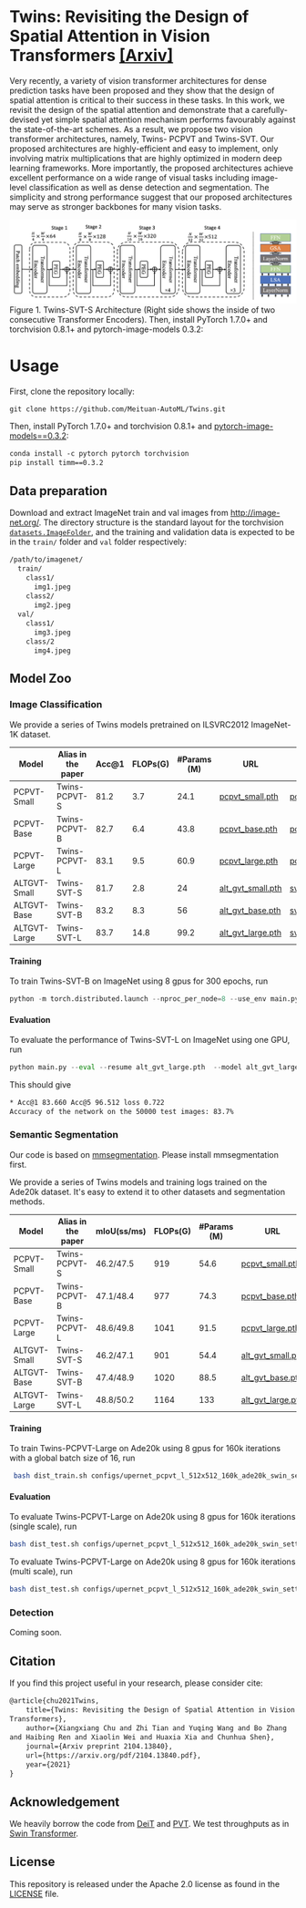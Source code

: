 # Twins: Revisiting the Design of Spatial Attention in Vision Transformers [[Arxiv]](https://arxiv.org/pdf/2104.13840.pdf)


Very recently, a variety of vision transformer architectures for dense prediction tasks have been proposed and they show that the design of spatial attention is critical to their success in these tasks. In this work, we revisit the design of the spatial attention and demonstrate that a carefully-devised yet simple spatial attention mechanism performs favourably against the state-of-the-art schemes. As a result, we propose two vision transformer architectures, namely, Twins- PCPVT and Twins-SVT. Our proposed architectures are highly-efficient and easy to implement, only involving matrix multiplications that are highly optimized in modern deep learning frameworks. More importantly, the proposed architectures achieve excellent performance on a wide range of visual tasks including image- level classification as well as dense detection and segmentation. The simplicity and strong performance suggest that our proposed architectures may serve as stronger backbones for many vision tasks.

![Twins-SVT-S](twins_svt_s.png)
Figure 1. Twins-SVT-S Architecture (Right side shows the inside of two consecutive Transformer Encoders).
Then, install PyTorch 1.7.0+ and torchvision 0.8.1+ and pytorch-image-models 0.3.2:

# Usage

First, clone the repository locally:
```
git clone https://github.com/Meituan-AutoML/Twins.git
```
Then, install PyTorch 1.7.0+ and torchvision 0.8.1+ and [pytorch-image-models==0.3.2](https://github.com/rwightman/pytorch-image-models):

```
conda install -c pytorch pytorch torchvision
pip install timm==0.3.2
```
## Data preparation

Download and extract ImageNet train and val images from http://image-net.org/.
The directory structure is the standard layout for the torchvision [`datasets.ImageFolder`](https://pytorch.org/docs/stable/torchvision/datasets.html#imagefolder), and the training and validation data is expected to be in the `train/` folder and `val` folder respectively:

```
/path/to/imagenet/
  train/
    class1/
      img1.jpeg
    class2/
      img2.jpeg
  val/
    class1/
      img3.jpeg
    class/2
      img4.jpeg
```
## Model Zoo

### Image Classification

We provide a series of Twins models pretrained on ILSVRC2012 ImageNet-1K dataset.

| Model | Alias in the paper | Acc@1 | FLOPs(G)|#Params (M) | URL | Log |
| --- | --- | --- | --- | --- |--- |---|
| PCPVT-Small| Twins-PCPVT-S | 81.2 | 3.7  | 24.1 | [pcpvt_small.pth](https://drive.google.com/file/d/1TWIx_8M-4y6UOKtbCgm1v-UVQ-_lYe6X/view?usp=sharing) | [pcpvt_s.txt](/logs/pcpvt_s.txt)
| PCPVT-Base | Twins-PCPVT-B | 82.7 | 6.4  | 43.8 | [pcpvt_base.pth](https://drive.google.com/file/d/1BsD3ZRivvPsHoZB1AX-tbirFLtCln8ky/view?usp=sharing) | [pcpvt_b.txt](/logs/pcpvt_b.txt)
| PCPVT-Large| Twins-PCPVT-L | 83.1 | 9.5  | 60.9 | [pcpvt_large.pth](https://drive.google.com/file/d/17xZXOWEcSGs0quBmMEkBYCxjPRYH-L45/view?usp=sharing) | [pcpvt_l.txt](/logs/pcpvt_l.txt)
| ALTGVT-Small | Twins-SVT-S   | 81.7 | 2.8  | 24   | [alt_gvt_small.pth](https://drive.google.com/file/d/131SVOphM_-SaBytf4kWjo3ony5hpOt4S/view?usp=sharing) |[svt_s.txt](/logs/svt_s.txt)
| ALTGVT-Base  | Twins-SVT-B   | 83.2 | 8.3  | 56   | [alt_gvt_base.pth](https://drive.google.com/file/d/1s83To8xgDWY6Ad8VBP3Nx9gqY709rrGu/view?usp=sharing)|[svt_b.txt](/logs/svt_b.txt)
| ALTGVT-Large | Twins-SVT-L   | 83.7 | 14.8 | 99.2 | [alt_gvt_large.pth](https://drive.google.com/file/d/1um39wxIaicmOquP2fr_SiZdxNCUou8w-/view?usp=sharing)|[svt_l.txt](/logs/svt_l.txt)

#### Training

To train Twins-SVT-B on ImageNet  using 8 gpus for 300 epochs, run

```python
python -m torch.distributed.launch --nproc_per_node=8 --use_env main.py --model alt_gvt_base --batch-size 128 --data-path path_to_imagenet --dist-eval --drop-path 0.3
```

#### Evaluation 

To evaluate the performance of Twins-SVT-L on ImageNet using one GPU, run

```python
python main.py --eval --resume alt_gvt_large.pth  --model alt_gvt_large --data-path path_to_imagenet
```

This should give

```
* Acc@1 83.660 Acc@5 96.512 loss 0.722
Accuracy of the network on the 50000 test images: 83.7%
```
### Semantic Segmentation

Our code is based on [mmsegmentation](https://github.com/open-mmlab/mmsegmentation). Please install mmsegmentation first.

We provide a series of Twins models and training logs trained on the Ade20k dataset. It's  easy to extend it to 
other datasets and segmentation methods.

| Model | Alias in the paper | mIoU(ss/ms) | FLOPs(G)|#Params (M) | URL | Log |
| --- | --- | --- | --- | --- |--- |---|
| PCPVT-Small| Twins-PCPVT-S | 46.2/47.5 | 919  | 54.6 | [pcpvt_small.pth](https://drive.google.com/file/d/1PkkBULZZUhIkFKq_D9db1DXUIHwIPlvp/view?usp=sharing) | [pcpvt_s.txt](/logs/upernet_pcpvt_s.txt)
| PCPVT-Base | Twins-PCPVT-B | 47.1/48.4 | 977  | 74.3 | [pcpvt_base.pth]() | [pcpvt_b.txt](/logs/upernet_pcpvt_b.txt)
| PCPVT-Large| Twins-PCPVT-L | 48.6/49.8 | 1041  | 91.5 | [pcpvt_large.pth](https://drive.google.com/file/d/1wsU9riWBiN22fyfsJCHDFhLyP2c_n8sk/view?usp=sharing) | [pcpvt_l.txt](/logs/upernet_pcpvt_l.txt)
| ALTGVT-Small | Twins-SVT-S   | 46.2/47.1 | 901  | 54.4   | [alt_gvt_small.pth](https://drive.google.com/file/d/18OhG0sbAJ5okPj0zn-8YTydKG9jS8TUx/view?usp=sharing) |[svt_s.txt](/logs/upernet_svt_s.txt)
| ALTGVT-Base  | Twins-SVT-B   | 47.4/48.9 | 1020  | 88.5   | [alt_gvt_base.pth](https://drive.google.com/file/d/1LNtdvACihmKO6XyBPoJDxbrd6AuHVVvq/view?usp=sharing)|[svt_b.txt](/logs/upernet_svt_b.txt)
| ALTGVT-Large | Twins-SVT-L   | 48.8/50.2 | 1164 | 133 | [alt_gvt_large.pth](https://drive.google.com/file/d/1xS91hytfzuMZ5Rgb-W-cOJ9G7ptjVwlO/view?usp=sharing)|[svt_l.txt](/logs/upernet_svt_l.txt)

#### Training
To train Twins-PCPVT-Large on Ade20k  using 8 gpus for 160k iterations with a global batch size of 16, run

```bash
 bash dist_train.sh configs/upernet_pcpvt_l_512x512_160k_ade20k_swin_setting.py 8
```

#### Evaluation
To evaluate Twins-PCPVT-Large on Ade20k  using 8 gpus for 160k iterations (single scale), run
```bash
bash dist_test.sh configs/upernet_pcpvt_l_512x512_160k_ade20k_swin_setting.py checkpoint_file 8 --eval mIoU
```
To evaluate Twins-PCPVT-Large on Ade20k  using 8 gpus for 160k iterations (multi scale), run
```bash
bash dist_test.sh configs/upernet_pcpvt_l_512x512_160k_ade20k_swin_setting.py checkpoint_file 8 --eval mIoU --aug-test
```

### Detection
Coming soon.


## Citation
If you find this project useful in your research, please consider cite:

```
@article{chu2021Twins,
	title={Twins: Revisiting the Design of Spatial Attention in Vision Transformers},
	author={Xiangxiang Chu and Zhi Tian and Yuqing Wang and Bo Zhang and Haibing Ren and Xiaolin Wei and Huaxia Xia and Chunhua Shen},
	journal={Arxiv preprint 2104.13840},
	url={https://arxiv.org/pdf/2104.13840.pdf},
	year={2021}
}
```

## Acknowledgement

We heavily borrow the code from [DeiT](https://github.com/facebookresearch/deit) and [PVT](https://github.com/whai362/PVT).
We test throughputs as in [Swin Transformer](https://github.com/microsoft/Swin-Transformer).

## License
This repository is released under the Apache 2.0 license as found in the [LICENSE](LICENSE) file.
